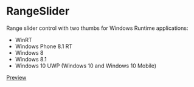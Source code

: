 # RangeSlider
Range slider control with two thumbs for Windows Runtime applications:

- WinRT
- Windows Phone 8.1 RT
- Windows 8
- Windows 8.1
- Windows 10 UWP (Windows 10 and Windows 10 Mobile)

[Preview](RangeSliderWindowsPreview.png)